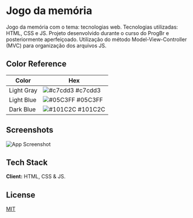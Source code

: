 
# Jogo da memória

Jogo da memória com o tema: tecnologias web. Tecnologias utilizadas: HTML, CSS e JS. Projeto desenvolvido durante o curso do ProgBr e posteriormente aperfeiçoado. Utilização do método Model-View-Controller (MVC) para organização dos arquivos JS.

## Color Reference

| Color             | Hex                                                                |
| ----------------- | ------------------------------------------------------------------ |
| Light Gray| ![#c7cdd3](https://via.placeholder.com/10/c7cdd3?text=+) #c7cdd3 |
| Light Blue | ![#05C3FF](https://via.placeholder.com/10/05C3FF?text=+) #05C3FF |
| Dark Blue| ![#101C2C](https://via.placeholder.com/10/101C2C?text=+) #101C2C |



## Screenshots

![App Screenshot](https://via.placeholder.com/468x300?text=App+Screenshot+Here)

  
## Tech Stack

**Client:** HTML, CSS & JS.

  
## License

[MIT](https://choosealicense.com/licenses/mit/)

  